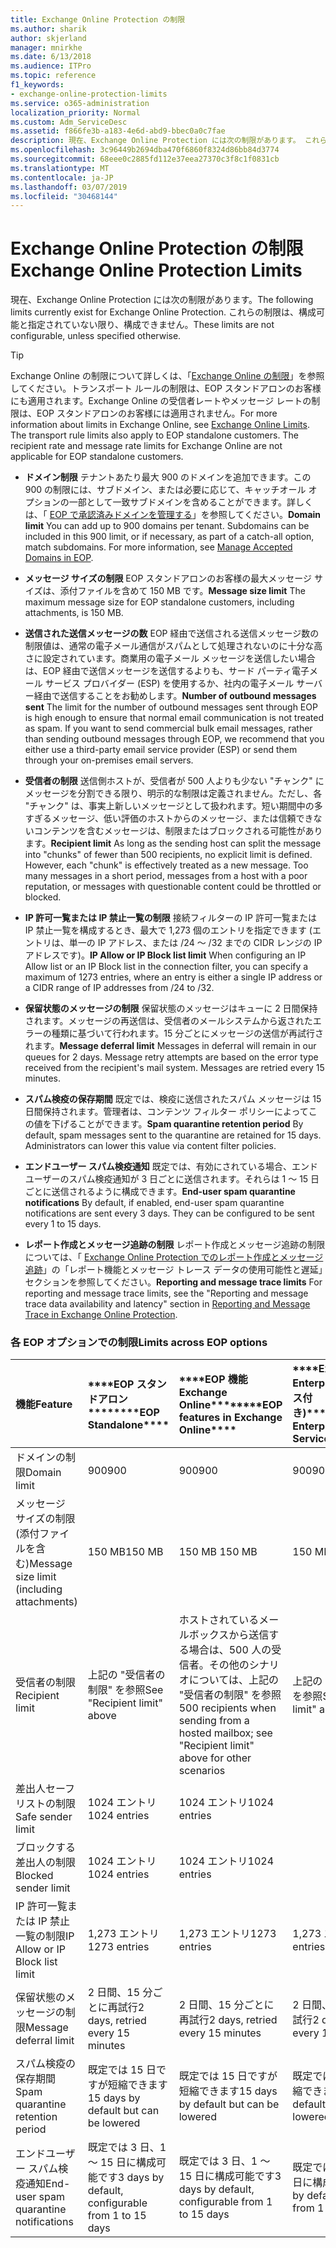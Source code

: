 ```yaml
---
title: Exchange Online Protection の制限
ms.author: sharik
author: skjerland
manager: mnirkhe
ms.date: 6/13/2018
ms.audience: ITPro
ms.topic: reference
f1_keywords:
- exchange-online-protection-limits
ms.service: o365-administration
localization_priority: Normal
ms.custom: Adm_ServiceDesc
ms.assetid: f866fe3b-a183-4e6d-abd9-bbec0a0c7fae
description: 現在、Exchange Online Protection には次の制限があります。 これらの制限は、構成可能と指定されていない限り、構成できません。
ms.openlocfilehash: 3c96449b2694dba470f6860f8324d86bb84d3774
ms.sourcegitcommit: 68eee0c2885fd112e37eea27370c3f8c1f0831cb
ms.translationtype: MT
ms.contentlocale: ja-JP
ms.lasthandoff: 03/07/2019
ms.locfileid: "30468144"
---
```

# <a name="exchange-online-protection-limits"></a><span data-ttu-id="28527-104">Exchange Online Protection の制限</span><span class="sxs-lookup"><span data-stu-id="28527-104">Exchange Online Protection Limits</span></span>

<span data-ttu-id="28527-105">現在、Exchange Online Protection には次の制限があります。</span><span class="sxs-lookup"><span data-stu-id="28527-105">The following limits currently exist for Exchange Online Protection.</span></span> <span data-ttu-id="28527-106">これらの制限は、構成可能と指定されていない限り、構成できません。</span><span class="sxs-lookup"><span data-stu-id="28527-106">These limits are not configurable, unless specified otherwise.</span></span> 
  
> [!TIP]
> <span data-ttu-id="28527-p103">Exchange Online の制限について詳しくは、「[Exchange Online の制限](../exchange-online-service-description/exchange-online-limits.md)」を参照してください。トランスポート ルールの制限は、EOP スタンドアロンのお客様にも適用されます。Exchange Online の受信者レートやメッセージ レートの制限は、EOP スタンドアロンのお客様には適用されません。</span><span class="sxs-lookup"><span data-stu-id="28527-p103">For more information about limits in Exchange Online, see [Exchange Online Limits](../exchange-online-service-description/exchange-online-limits.md). The transport rule limits also apply to EOP standalone customers. The recipient rate and message rate limits for Exchange Online are not applicable for EOP standalone customers.</span></span> 
  
- <span data-ttu-id="28527-p104">**ドメイン制限** テナントあたり最大 900 のドメインを追加できます。この 900 の制限には、サブドメイン、または必要に応じて、キャッチオール オプションの一部として一致サブドメインを含めることができます。詳しくは、「 [EOP で承認済みドメインを管理する](https://go.microsoft.com/fwlink/p/?LinkId=282239)」を参照してください。</span><span class="sxs-lookup"><span data-stu-id="28527-p104">**Domain limit** You can add up to 900 domains per tenant. Subdomains can be included in this 900 limit, or if necessary, as part of a catch-all option, match subdomains. For more information, see [Manage Accepted Domains in EOP](https://go.microsoft.com/fwlink/p/?LinkId=282239).</span></span>
    
- <span data-ttu-id="28527-113">**メッセージ サイズの制限** EOP スタンドアロンのお客様の最大メッセージ サイズは、添付ファイルを含めて 150 MB です。</span><span class="sxs-lookup"><span data-stu-id="28527-113">**Message size limit** The maximum message size for EOP standalone customers, including attachments, is 150 MB.</span></span> 
    
- <span data-ttu-id="28527-p105">**送信された送信メッセージの数** EOP 経由で送信される送信メッセージ数の制限値は、通常の電子メール通信がスパムとして処理されないのに十分な高さに設定されています。商業用の電子メール メッセージを送信したい場合は、EOP 経由で送信メッセージを送信するよりも、サード パーティ電子メール サービス プロバイダー (ESP) を使用するか、社内の電子メール サーバー経由で送信することをお勧めします。</span><span class="sxs-lookup"><span data-stu-id="28527-p105">**Number of outbound messages sent** The limit for the number of outbound messages sent through EOP is high enough to ensure that normal email communication is not treated as spam. If you want to send commercial bulk email messages, rather than sending outbound messages through EOP, we recommend that you either use a third-party email service provider (ESP) or send them through your on-premises email servers.</span></span> 
    
- <span data-ttu-id="28527-p106">**受信者の制限** 送信側ホストが、受信者が 500 人よりも少ない "チャンク" にメッセージを分割できる限り、明示的な制限は定義されません。ただし、各 "チャンク" は、事実上新しいメッセージとして扱われます。短い期間中の多すぎるメッセージ、低い評価のホストからのメッセージ、または信頼できないコンテンツを含むメッセージは、制限またはブロックされる可能性があります。</span><span class="sxs-lookup"><span data-stu-id="28527-p106">**Recipient limit** As long as the sending host can split the message into "chunks" of fewer than 500 recipients, no explicit limit is defined. However, each "chunk" is effectively treated as a new message. Too many messages in a short period, messages from a host with a poor reputation, or messages with questionable content could be throttled or blocked.</span></span> 
    
- <span data-ttu-id="28527-119">**IP 許可一覧または IP 禁止一覧の制限** 接続フィルターの IP 許可一覧または IP 禁止一覧を構成するとき、最大で 1,273 個のエントリを指定できます (エントリは、単一の IP アドレス、または /24 ～ /32 までの CIDR レンジの IP アドレスです)。</span><span class="sxs-lookup"><span data-stu-id="28527-119">**IP Allow or IP Block list limit** When configuring an IP Allow list or an IP Block list in the connection filter, you can specify a maximum of 1273 entries, where an entry is either a single IP address or a CIDR range of IP addresses from /24 to /32.</span></span> 
    
- <span data-ttu-id="28527-p107">**保留状態のメッセージの制限** 保留状態のメッセージはキューに 2 日間保持されます。メッセージの再送信は、受信者のメールシステムから返されたエラーの種類に基づいて行われます。15 分ごとにメッセージの送信が再試行されます。</span><span class="sxs-lookup"><span data-stu-id="28527-p107">**Message deferral limit** Messages in deferral will remain in our queues for 2 days. Message retry attempts are based on the error type received from the recipient's mail system. Messages are retried every 15 minutes.</span></span> 
    
- <span data-ttu-id="28527-p108">**スパム検疫の保存期間** 既定では、検疫に送信されたスパム メッセージは 15 日間保持されます。管理者は、コンテンツ フィルター ポリシーによってこの値を下げることができます。</span><span class="sxs-lookup"><span data-stu-id="28527-p108">**Spam quarantine retention period** By default, spam messages sent to the quarantine are retained for 15 days. Administrators can lower this value via content filter policies.</span></span> 
    
- <span data-ttu-id="28527-p109">**エンドユーザー スパム検疫通知** 既定では、有効にされている場合、エンドユーザーのスパム検疫通知が 3 日ごとに送信されます。それらは 1 ～ 15 日ごとに送信されるように構成できます。</span><span class="sxs-lookup"><span data-stu-id="28527-p109">**End-user spam quarantine notifications** By default, if enabled, end-user spam quarantine notifications are sent every 3 days. They can be configured to be sent every 1 to 15 days.</span></span> 
    
- <span data-ttu-id="28527-127">**レポート作成とメッセージ追跡の制限** レポート作成とメッセージ追跡の制限については、「 [Exchange Online Protection でのレポート作成とメッセージ追跡](https://go.microsoft.com/fwlink/?LinkId=394248)」の「レポート機能とメッセージ トレース データの使用可能性と遅延」セクションを参照してください。</span><span class="sxs-lookup"><span data-stu-id="28527-127">**Reporting and message trace limits** For reporting and message trace limits, see the "Reporting and message trace data availability and latency" section in [Reporting and Message Trace in Exchange Online Protection](https://go.microsoft.com/fwlink/?LinkId=394248).</span></span>
    
### <a name="limits-across-eop-options"></a><span data-ttu-id="28527-128">各 EOP オプションでの制限</span><span class="sxs-lookup"><span data-stu-id="28527-128">Limits across EOP options</span></span>

|<span data-ttu-id="28527-129">**機能**</span><span class="sxs-lookup"><span data-stu-id="28527-129">**Feature**</span></span>|<span data-ttu-id="28527-130">\*\*\*\*EOP スタンドアロン\*\*\*\*</span><span class="sxs-lookup"><span data-stu-id="28527-130">\*\*\*\*EOP Standalone\*\*\*\*</span></span>|<span data-ttu-id="28527-131">\*\*\*\*EOP 機能Exchange Online\*\*\*\*</span><span class="sxs-lookup"><span data-stu-id="28527-131">\*\*\*\*EOP features in Exchange Online\*\*\*\*</span></span>|<span data-ttu-id="28527-132">\*\*\*\*Exchange Enterprise CAL (サービス付き)\*\*\*\*</span><span class="sxs-lookup"><span data-stu-id="28527-132">\*\*\*\*Exchange Enterprise CAL with Services\*\*\*\*</span></span>|
|:-----|:-----|:-----|:-----|
|<span data-ttu-id="28527-133">ドメインの制限</span><span class="sxs-lookup"><span data-stu-id="28527-133">Domain limit</span></span>  <br/> |<span data-ttu-id="28527-134">900</span><span class="sxs-lookup"><span data-stu-id="28527-134">900</span></span>  <br/> |<span data-ttu-id="28527-135">900</span><span class="sxs-lookup"><span data-stu-id="28527-135">900</span></span>  <br/> |<span data-ttu-id="28527-136">900</span><span class="sxs-lookup"><span data-stu-id="28527-136">900</span></span>  <br/> |
|<span data-ttu-id="28527-137">メッセージ サイズの制限 (添付ファイルを含む)</span><span class="sxs-lookup"><span data-stu-id="28527-137">Message size limit (including attachments)</span></span>  <br/> |<span data-ttu-id="28527-138">150 MB</span><span class="sxs-lookup"><span data-stu-id="28527-138">150 MB</span></span>  <br/> |<span data-ttu-id="28527-139">150 MB </span><span class="sxs-lookup"><span data-stu-id="28527-139">150 MB</span></span>  <br/> |<span data-ttu-id="28527-140">150 MB</span><span class="sxs-lookup"><span data-stu-id="28527-140">150 MB</span></span>  <br/> |
|<span data-ttu-id="28527-141">受信者の制限</span><span class="sxs-lookup"><span data-stu-id="28527-141">Recipient limit</span></span>  <br/> |<span data-ttu-id="28527-142">上記の "受信者の制限" を参照</span><span class="sxs-lookup"><span data-stu-id="28527-142">See "Recipient limit" above</span></span>  <br/> |<span data-ttu-id="28527-143">ホストされているメールボックスから送信する場合は、500 人の受信者。その他のシナリオについては、上記の "受信者の制限" を参照</span><span class="sxs-lookup"><span data-stu-id="28527-143">500 recipients when sending from a hosted mailbox; see "Recipient limit" above for other scenarios</span></span>  <br/> |<span data-ttu-id="28527-144">上記の "受信者の制限" を参照</span><span class="sxs-lookup"><span data-stu-id="28527-144">See "Recipient limit" above</span></span>  <br/> |
|<span data-ttu-id="28527-145">差出人セーフ リストの制限</span><span class="sxs-lookup"><span data-stu-id="28527-145">Safe sender limit</span></span>  <br/> |<span data-ttu-id="28527-146">1024 エントリ</span><span class="sxs-lookup"><span data-stu-id="28527-146">1024 entries</span></span>  <br/> |<span data-ttu-id="28527-147">1024 エントリ</span><span class="sxs-lookup"><span data-stu-id="28527-147">1024 entries</span></span>  <br/> ||
|<span data-ttu-id="28527-148">ブロックする差出人の制限</span><span class="sxs-lookup"><span data-stu-id="28527-148">Blocked sender limit</span></span>  <br/> |<span data-ttu-id="28527-149">1024 エントリ</span><span class="sxs-lookup"><span data-stu-id="28527-149">1024 entries</span></span>  <br/> |<span data-ttu-id="28527-150">1024 エントリ</span><span class="sxs-lookup"><span data-stu-id="28527-150">1024 entries</span></span>  <br/> ||
|<span data-ttu-id="28527-151">IP 許可一覧または IP 禁止一覧の制限</span><span class="sxs-lookup"><span data-stu-id="28527-151">IP Allow or IP Block list limit</span></span>  <br/> |<span data-ttu-id="28527-152">1,273 エントリ</span><span class="sxs-lookup"><span data-stu-id="28527-152">1273 entries</span></span>  <br/> |<span data-ttu-id="28527-153">1,273 エントリ</span><span class="sxs-lookup"><span data-stu-id="28527-153">1273 entries</span></span>  <br/> |<span data-ttu-id="28527-154">1,273 エントリ</span><span class="sxs-lookup"><span data-stu-id="28527-154">1273 entries</span></span>  <br/> |
|<span data-ttu-id="28527-155">保留状態のメッセージの制限</span><span class="sxs-lookup"><span data-stu-id="28527-155">Message deferral limit</span></span>  <br/> |<span data-ttu-id="28527-156">2 日間、15 分ごとに再試行</span><span class="sxs-lookup"><span data-stu-id="28527-156">2 days, retried every 15 minutes</span></span>  <br/> |<span data-ttu-id="28527-157">2 日間、15 分ごとに再試行</span><span class="sxs-lookup"><span data-stu-id="28527-157">2 days, retried every 15 minutes</span></span>  <br/> |<span data-ttu-id="28527-158">2 日間、15 分ごとに再試行</span><span class="sxs-lookup"><span data-stu-id="28527-158">2 days, retried every 15 minutes</span></span>  <br/> |
|<span data-ttu-id="28527-159">スパム検疫の保存期間</span><span class="sxs-lookup"><span data-stu-id="28527-159">Spam quarantine retention period</span></span>  <br/> |<span data-ttu-id="28527-160">既定では 15 日ですが短縮できます</span><span class="sxs-lookup"><span data-stu-id="28527-160">15 days by default but can be lowered</span></span>  <br/> |<span data-ttu-id="28527-161">既定では 15 日ですが短縮できます</span><span class="sxs-lookup"><span data-stu-id="28527-161">15 days by default but can be lowered</span></span>  <br/> |<span data-ttu-id="28527-162">既定では 15 日ですが短縮できます</span><span class="sxs-lookup"><span data-stu-id="28527-162">15 days by default but can be lowered</span></span>  <br/> |
|<span data-ttu-id="28527-163">エンドユーザー スパム検疫通知</span><span class="sxs-lookup"><span data-stu-id="28527-163">End-user spam quarantine notifications</span></span>  <br/> |<span data-ttu-id="28527-164">既定では 3 日、1 ～ 15 日に構成可能です</span><span class="sxs-lookup"><span data-stu-id="28527-164">3 days by default, configurable from 1 to 15 days</span></span>  <br/> |<span data-ttu-id="28527-165">既定では 3 日、1 ～ 15 日に構成可能です</span><span class="sxs-lookup"><span data-stu-id="28527-165">3 days by default, configurable from 1 to 15 days</span></span>  <br/> |<span data-ttu-id="28527-166">既定では 3 日、1 ～ 15 日に構成可能です</span><span class="sxs-lookup"><span data-stu-id="28527-166">3 days by default, configurable from 1 to 15 days</span></span>  <br/> |
   

